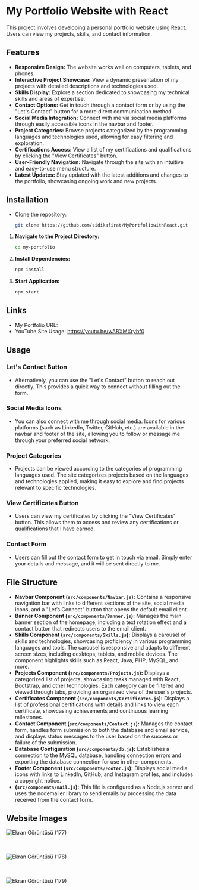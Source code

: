 # My Portfolio Website with React
This project involves developing a personal portfolio website using React. Users can view my projects, skills, and contact information.
## Features

- **Responsive Design:** The website works well on computers, tablets, and phones.
- **Interactive Project Showcase:** View a dynamic presentation of my projects with detailed descriptions and technologies used.
- **Skills Display:** Explore a section dedicated to showcasing my technical skills and areas of expertise.
- **Contact Options:** Get in touch through a contact form or by using the "Let's Contact" button for a more direct communication method.
- **Social Media Integration:** Connect with me via social media platforms through easily accessible icons in the navbar and footer.
- **Project Categories:** Browse projects categorized by the programming languages and technologies used, allowing for easy filtering and exploration.
- **Certifications Access:** View a list of my certifications and qualifications by clicking the "View Certificates" button.
- **User-Friendly Navigation:** Navigate through the site with an intuitive and easy-to-use menu structure.
- **Latest Updates:** Stay updated with the latest additions and changes to the portfolio, showcasing ongoing work and new projects.

## Installation

- Clone the repository:
   ```bash
   git clone https://github.com/sidikafirat/MyPortfoliowithReact.git
1. **Navigate to the Project Directory:**
   ```bash
   cd my-portfolio
2. **Install Dependencies:**
   ```bash
   npm install
3. **Start Application:**
   ```bash
   npm start

## Links
- My Portfolio URL:
- YouTube Site Usage: https://youtu.be/wABXMXrybf0

## Usage

### Let's Contact Button
-  Alternatively, you can use the "Let's Contact" button to reach out directly. This provides a quick way to connect without filling out the form.
### Social Media Icons
- You can also connect with me through social media. Icons for various platforms (such as LinkedIn, Twitter, GitHub, etc.) are available in the navbar and footer of the site, allowing you to follow or message me through your preferred social network.
### Project Categories
- Projects can be viewed according to the categories of programming languages used. The site categorizes projects based on the languages and technologies applied, making it easy to explore and find projects relevant to specific technologies.
### View Certificates Button
- Users can view my certificates by clicking the "View Certificates" button. This allows them to access and review any certifications or qualifications that I have earned.
 ### Contact Form
 - Users can fill out the contact form to get in touch via email. Simply enter your details and message, and it will be sent directly to me.

## File Structure
- **Navbar Component (`src/components/Navbar.js`):** Contains a responsive navigation bar with links to different sections of the site, social media icons, and a "Let’s Connect" button that opens the default email client.
- **Banner Component (`src/components/Banner.js`):** Manages the main banner section of the homepage, including a text rotation effect and a contact button that redirects users to the email client.
- **Skills Component (`src/components/Skills.js`):** Displays a carousel of skills and technologies, showcasing proficiency in various programming languages and tools. The carousel is responsive and adapts to different screen sizes, including desktops, tablets, and mobile devices. The component highlights skills such as React, Java, PHP, MySQL, and more.
- **Projects Component (`src/components/Projects.js`):** Displays a categorized list of projects, showcasing tasks managed with React, Bootstrap, and other technologies. Each category can be filtered and viewed through tabs, providing an organized view of the user's projects.
- **Certificates Component (`src/components/Certificates.js`):** Displays a list of professional certifications with details and links to view each certificate, showcasing achievements and continuous learning milestones.
- **Contact Component (`src/components/Contact.js`):** Manages the contact form, handles form submission to both the database and email service, and displays status messages to the user based on the success or failure of the submission.
- **Database Configuration (`src/components/db.js`):** Establishes a connection to the MySQL database, handling connection errors and exporting the database connection for use in other components.
- **Footer Component (`src/components/Footer.js`):** Displays social media icons with links to LinkedIn, GitHub, and Instagram profiles, and includes a copyright notice.
- **(`src/components/mail.js`):** This file is configured as a Node.js server and uses the nodemailer library to send emails by processing the data received from the contact form.

## Website Images

  ![Ekran Görüntüsü (177)](https://github.com/user-attachments/assets/18dd2947-a34d-4367-ba1e-41b1a73eb3a6)  <br> <br> <br>

  ![Ekran Görüntüsü (178)](https://github.com/user-attachments/assets/a03b3b87-2dda-4f66-9d0a-6e769b50813c)  <br> <br> <br>

  ![Ekran Görüntüsü (179)](https://github.com/user-attachments/assets/e870aa15-f1e3-432d-8887-a0437b941b5c) <br> <br> <br>





